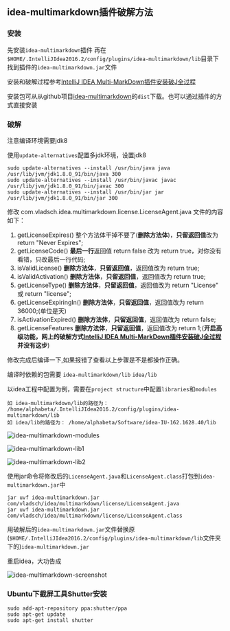 ## idea-multimarkdown插件破解方法

### 安装

先安装`idea-multimarkdown`插件
再在`$HOME/.IntelliJIdea2016.2/config/plugins/idea-multimarkdown/lib`目录下找到插件的`idea-multimarkdown.jar`文件

安装和破解过程参考[IntelliJ IDEA Multi-MarkDown插件安装破J全过程][idea-multimarkdown]

安装包可从从github项目[idea-multimarkdown][idea-multimarkdown-github]的`dist`下载。也可以通过插件的方式直接安装

### 破解

注意编译环境需要jdk8

使用`update-alternatives`配置多jdk环境，设置jdk8
```
sudo update-alternatives --install /usr/bin/java java /usr/lib/jvm/jdk1.8.0_91/bin/java 300
sudo update-alternatives --install /usr/bin/javac javac /usr/lib/jvm/jdk1.8.0_91/bin/javac 300
sudo update-alternatives --install /usr/bin/jar jar /usr/lib/jvm/jdk1.8.0_91/bin/jar 300
```

修改 com.vladsch.idea.multimarkdown.license.LicenseAgent.java 文件的内容如下：

1. getLicenseExpires() 整个方法体干掉不要了(**删除方法体**)，**只留返回值**改为 return "Never Expires";
2. getLicenseCode() **最后一行**返回值 return false 改为 return true，对你没有看错，只改最后一行代码;
3. isValidLicense() **删除方法体**，**只留返回值**，返回值改为 return true;
4. isValidActivation() **删除方法体**，**只留返回值**，返回值改为 return true;
5. getLicenseType() **删除方法体**，**只留返回值**，返回值改为 return "License" 或 return "license";
6. getLicenseExpiringIn() **删除方法体**，**只留返回值**，返回值改为 return 36000;(单位是天)
7. isActivationExpired() **删除方法体**，**只留返回值**，返回值改为 return false;
8. getLicenseFeatures **删除方法体**，**只留返回值**，返回值改为 return 1;(**开启高级功能，网上的破解方式[IntelliJ IDEA Multi-MarkDown插件安装破J全过程][idea-multimarkdown]并没有这步**)

修改完成后编译一下,如果报错了查看以上步骤是不是都操作正确。

编译时依赖的包需要
`idea-multimarkdown/lib`
`idea/lib`

以idea工程中配置为例，需要在`project structure`中配置`libraries`和`modules`

```
如 idea-multimarkdown/lib的路径为： /home/alphabeta/.IntelliJIdea2016.2/config/plugins/idea-multimarkdown/lib
如 idea/lib的路径为： /home/alphabeta/Software/idea-IU-162.1628.40/lib
```
![idea-multimarkdown-modules][idea-multimarkdown-modules]

![idea-multimarkdown-lib1][idea-multimarkdown-lib1]

![idea-multimarkdown-lib2][idea-multimarkdown-lib2]

使用jar命令将修改后的`LicenseAgent.java`和`LicenseAgent.class`打包到`idea-multimarkdown.jar`中

```
jar uvf idea-multimarkdown.jar com/vladsch/idea/multimarkdown/license/LicenseAgent.java
jar uvf idea-multimarkdown.jar com/vladsch/idea/multimarkdown/license/LicenseAgent.class
```

用破解后的`idea-multimarkdown.jar`文件替换原(`$HOME/.IntelliJIdea2016.2/config/plugins/idea-multimarkdown/lib`文件夹下的)`idea-multimarkdown.jar`

重启idea，大功告成

![idea-multimarkdown-screenshot][idea-multimarkdown-screenshot]


### Ubuntu下截屏工具Shutter安装
```
sudo add-apt-repository ppa:shutter/ppa
sudo apt-get update
sudo apt-get install shutter
```

[idea-multimarkdown]: http://www.jianshu.com/p/a0550f81cbd1
[idea-multimarkdown-github]: https://github.com/vsch/idea-multimarkdown
[idea-multimarkdown-screenshot]: http://ok2471oek.bkt.clouddn.com/dqmmpb/blog/2017-02-17/idea-multimarkdown.png
[idea-multimarkdown-modules]: http://ok2471oek.bkt.clouddn.com/dqmmpb/blog/2017-01-20/idea-multimarkdown-modules.png
[idea-multimarkdown-lib1]: http://ok2471oek.bkt.clouddn.com/dqmmpb/blog/2017-01-20/idea-multimarkdown-lib1.png
[idea-multimarkdown-lib2]: http://ok2471oek.bkt.clouddn.com/dqmmpb/blog/2017-01-20/idea-multimarkdown-lib2.png
